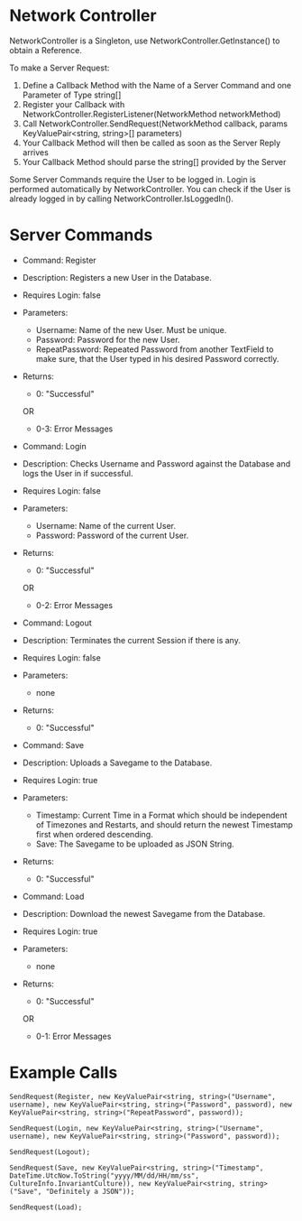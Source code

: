 # Network Controller

NetworkController is a Singleton, use NetworkController.GetInstance() to obtain a Reference.

To make a Server Request:

1. Define a Callback Method with the Name of a Server Command and one Parameter of Type string[]
1. Register your Callback with NetworkController.RegisterListener(NetworkMethod networkMethod)
1. Call NetworkController.SendRequest(NetworkMethod callback, params KeyValuePair<string, string>[] parameters)
1. Your Callback Method will then be called as soon as the Server Reply arrives
1. Your Callback Method should parse the string[] provided by the Server

Some Server Commands require the User to be logged in. Login is performed automatically by NetworkController.
You can check if the User is already logged in by calling NetworkController.IsLoggedIn().

# Server Commands

- Command: Register
- Description: Registers a new User in the Database.
- Requires Login: false
- Parameters:
	- Username: Name of the new User. Must be unique.
	- Password: Password for the new User.
	- RepeatPassword: Repeated Password from another TextField to make sure, that the User typed in his desired Password correctly.
- Returns:
	- 0: "Successful"
	
	OR
	
	- 0-3: Error Messages

- Command: Login
- Description: Checks Username and Password against the Database and logs the User in if successful.
- Requires Login: false
- Parameters:
	- Username: Name of the current User.
	- Password: Password of the current User.
- Returns:
	- 0: "Successful"
	 
	OR
	
	- 0-2: Error Messages

- Command: Logout
- Description: Terminates the current Session if there is any.
- Requires Login: false
- Parameters:
	- none
- Returns:
	- 0: "Successful"

- Command: Save
- Description: Uploads a Savegame to the Database.
- Requires Login: true
- Parameters:
	- Timestamp: Current Time in a Format which should be independent of Timezones and Restarts, and should return the newest Timestamp first when ordered descending.
	- Save: The Savegame to be uploaded as JSON String.
- Returns:
	- 0: "Successful"

- Command: Load
- Description: Download the newest Savegame from the Database.
- Requires Login: true
- Parameters:
	- none
- Returns:
	- 0: "Successful"
	
	OR
	
	- 0-1: Error Messages

# Example Calls

`SendRequest(Register, new KeyValuePair<string, string>("Username", username),
	new KeyValuePair<string, string>("Password", password),
	new KeyValuePair<string, string>("RepeatPassword", password));`

`SendRequest(Login, new KeyValuePair<string, string>("Username", username),
	new KeyValuePair<string, string>("Password", password));`

`SendRequest(Logout);`

`SendRequest(Save, new KeyValuePair<string, string>("Timestamp", DateTime.UtcNow.ToString("yyyy/MM/dd/HH/mm/ss", CultureInfo.InvariantCulture)),
	new KeyValuePair<string, string>("Save", "Definitely a JSON"));`

`SendRequest(Load);`
